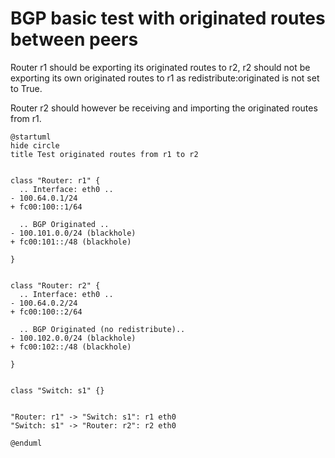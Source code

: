 # BGP basic test with originated routes between peers

Router r1 should be exporting its originated routes to r2, r2 should not be exporting its own originated routes to r1 as redistribute:originated is not set to True.

Router r2 should however be receiving and importing the originated routes from r1.


```plantuml
@startuml
hide circle
title Test originated routes from r1 to r2


class "Router: r1" {
  .. Interface: eth0 ..
- 100.64.0.1/24
+ fc00:100::1/64

  .. BGP Originated ..
- 100.101.0.0/24 (blackhole)
+ fc00:101::/48 (blackhole)

}


class "Router: r2" {
  .. Interface: eth0 ..
- 100.64.0.2/24
+ fc00:100::2/64

  .. BGP Originated (no redistribute)..
- 100.102.0.0/24 (blackhole)
+ fc00:102::/48 (blackhole)

}


class "Switch: s1" {}


"Router: r1" -> "Switch: s1": r1 eth0
"Switch: s1" -> "Router: r2": r2 eth0

@enduml
```
